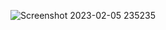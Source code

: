 ![Screenshot 2023-02-05 235235](https://user-images.githubusercontent.com/95959359/216837729-e409a431-dda3-494b-9654-8be049e82956.png)
